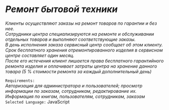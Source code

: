 # *Ремонт бытовой техники*
*Клиенты осуществляют заказы на ремонт товаров по гарантии и без нее.<br />
 Сотрудники центра
  специализируются на ремонте и обслуживании отдельных товаров и выполняют соответствующие заказы. 
  <br />В день исполнения заказа сервисный центр сообщает об этом клиенту. 
  <br />Срок бесплатного хранения отремонтированного изделия в сервисном центре составляет один месяц.
   <br />После его истечения клиент лишается права бесплатного гарантийного ремонта изделия и оплачивает затраты центра на хранение данного товара (5 % стоимости ремонта за каждый дополнительный день)*<br />
 
`Requirements:`
 <br />
*Авторизация для администратора и пользователей; просмотр информации по заказам, сотрудникам, редактирование их.<br />
Информация по книгам, пользователям, сотрудникам, заказам*
<br />
`Selected Language:` JavaScript 

